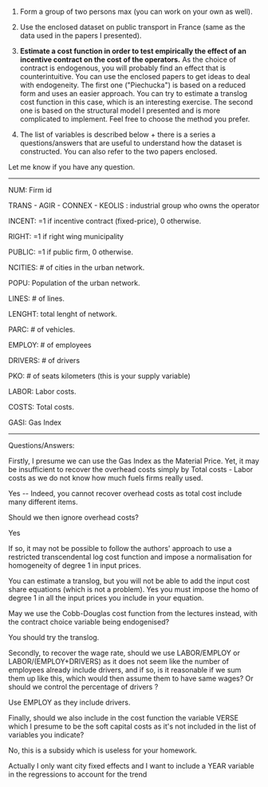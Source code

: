 1. Form a group of two persons max (you can work on your own as well).

2. Use the enclosed dataset on public transport in France (same as the data used in the papers I presented).

3. **Estimate a cost function in order to test empirically the effect of an incentive contract on the cost of the operators.** As the choice of contract is endogenous, you will probably find an effect that is counterintuitive. You can use the enclosed papers to get ideas to deal with endogeneity. The first one ("Piechucka") is based on a reduced form and uses an easier approach. You can try to estimate a translog cost function in this case, which is an interesting exercise. The second one is based on the structural model I presented and is more complicated to implement. Feel free to choose the method you prefer.

4. The list of variables is described below + there is a series a questions/answers that are useful to understand how the dataset is constructed. You can also refer to the two papers enclosed.

Let me know if you have any question.

----------

NUM: Firm id

TRANS - AGIR - CONNEX - KEOLIS : industrial group who owns the operator

INCENT: =1 if incentive contract (fixed-price), 0 otherwise.

RIGHT: =1 if right wing municipality

PUBLIC: =1 if public firm, 0 otherwise.

NCITIES: # of cities in the urban network.

POPU: Population of the urban network.

LINES: # of lines.

LENGHT: total lenght of network.

PARC: # of vehicles.

EMPLOY: # of employees

DRIVERS: # of drivers

PKO: # of seats kilometers (this is your supply variable)

LABOR: Labor costs.

COSTS: Total costs.

GASI: Gas Index

-----

Questions/Answers:

Firstly, I presume we can use the Gas Index as the Material Price. Yet, it may be insufficient to recover the overhead costs simply by Total costs - Labor costs as we do not know how much fuels firms really used.

Yes -- Indeed, you cannot recover overhead costs as total cost include many different items.


Should we then ignore overhead costs?


Yes


If so, it may not be possible to follow the authors' approach to use a restricted transcendental log cost function and impose a normalisation for homogeneity of degree 1 in input prices.


You can estimate  a translog, but you will not be able to add the input cost share equations (which is not a problem). Yes you must impose the homo of degree 1 in all the input prices you include in your equation.


May we use the Cobb-Douglas cost function from the lectures instead, with the contract choice variable being endogenised?


You should try the translog.

Secondly, to recover the wage rate, should we use LABOR/EMPLOY or LABOR/(EMPLOY+DRIVERS) as it does not seem like the number of employees already include drivers, and if so, is it reasonable if we sum them up like this, which would then assume them to have same wages? Or should we control the percentage of drivers ?


Use EMPLOY as they include drivers.


Finally, should we also include in the cost function the variable VERSE which I presume to be the soft capital costs as it's not included in the list of variables you indicate?


No, this is a subsidy which is useless for your homework.

Actually I only want city fixed effects and I want to include a YEAR variable in the regressions to account for the trend